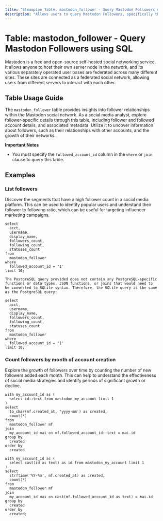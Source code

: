 ```yaml
---
title: "Steampipe Table: mastodon_follower - Query Mastodon Followers using SQL"
description: "Allows users to query Mastodon Followers, specifically the details about the follower and the followed accounts, providing insights into follower relationships and potential network growth."
---
```


# Table: mastodon_follower - Query Mastodon Followers using SQL

Mastodon is a free and open-source self-hosted social networking service. It allows anyone to host their own server node in the network, and its various separately operated user bases are federated across many different sites. These sites are connected as a federated social network, allowing users from different servers to interact with each other.

## Table Usage Guide

The `mastodon_follower` table provides insights into follower relationships within the Mastodon social network. As a social media analyst, explore follower-specific details through this table, including follower and followed account details, and associated metadata. Utilize it to uncover information about followers, such as their relationships with other accounts, and the growth of their networks.

**Important Notes**
- You must specify the `followed_account_id` column in the `where` or `join` clause to query this table.

## Examples

### List followers
Discover the segments that have a high follower count in a social media platform. This can be used to identify popular users and understand their follower to following ratio, which can be useful for targeting influencer marketing campaigns.

```sql+postgres
select
  acct,
  username,
  display_name,
  followers_count,
  following_count,
  statuses_count
from
  mastodon_follower
where
  followed_account_id = '1'
limit 10;
```

```sql+sqlite
The PostgreSQL query provided does not contain any PostgreSQL-specific functions or data types, JSON functions, or joins that would need to be converted to SQLite syntax. Therefore, the SQLite query is the same as the PostgreSQL query:

select
  acct,
  username,
  display_name,
  followers_count,
  following_count,
  statuses_count
from
  mastodon_follower
where
  followed_account_id = '1'
limit 10;
```

### Count followers by month of account creation
Explore the growth of followers over time by counting the number of new followers added each month. This can help to understand the effectiveness of social media strategies and identify periods of significant growth or decline.

```sql+postgres
with my_account_id as (
  select id::text from mastodon_my_account limit 1
)
select
  to_char(mf.created_at, 'yyyy-mm') as created,
  count(*)
from
  mastodon_follower mf
join
  my_account_id mai on mf.followed_account_id::text = mai.id
group by
  created
order by
  created
```

```sql+sqlite
with my_account_id as (
  select cast(id as text) as id from mastodon_my_account limit 1
)
select
  strftime('%Y-%m', mf.created_at) as created,
  count(*)
from
  mastodon_follower mf
join
  my_account_id mai on cast(mf.followed_account_id as text) = mai.id
group by
  created
order by
  created;
```